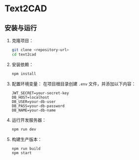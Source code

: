 # Text2CAD
## 安装与运行
1. 克隆项目：
   ```bash
   git clone <repository-url>
   cd text2cad
   ```

2. 安装依赖：
   ```bash
   npm install
   ```

3. 配置环境变量：
   在项目根目录创建 `.env` 文件，并添加以下内容：
   ```
   JWT_SECRET=your-secret-key
   DB_HOST=localhost
   DB_USER=your-db-user
   DB_PASS=your-db-password
   DB_NAME=your-db-name
   ```

4. 运行开发服务器：
   ```bash
   npm run dev
   ```

5. 构建生产版本：
   ```bash
   npm run build
   npm start
   ```